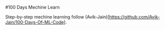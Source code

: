 #100 Days Mechine Learn


Step-by-step mechine learning follow (Avik-Jain)[https://github.com/Avik-Jain/100-Days-Of-ML-Code].